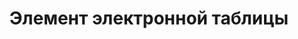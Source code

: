 ﻿---
title: Элемент электронной таблицы
second_title: Aspose.Cells Cloud Documen
type: docs
url: /ru/spreadsheet-elements/
keywords: Learn how to work with spreadsheet elements on Aspose Cells Cloud file
description: Узнайте, как работать с элементами электронных таблиц в Aspose Cells Cloud file. SDK поддерживает различные языки разработки. Они включают Android, C#, Go, Java, NodeJS, Perl, PHP, Python, Ruby и Swift
weight: 100
kwords: Excel, Office Облако, REST API, Электронная таблица, PDF, CSV, Json, Markdown, Файлы и хранилище
---
